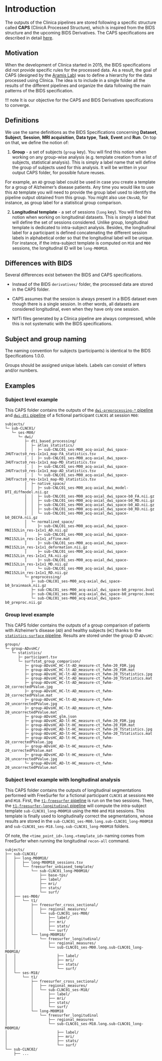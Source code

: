
# Introduction

The outputs of the Clinica pipelines are stored following a specific structure called **CAPS** (ClinicA Processed Structure), which is inspired from the BIDS structure and the upcoming BIDS Derivatives. The CAPS specifications are described in detail [here](../Specifications).


## Motivation
When the development of Clinica started in 2015, the BIDS specifications did not provide specific rules for the processed data. As a result, the goal of CAPS (designed by the [Aramis Lab](http://www.aramislab.fr/)) was to define a hierarchy for the data processed using Clinica. The idea is to include in a single folder all the results of the different pipelines and organize the data following the main patterns of the BIDS specification.

!!! note
    It is our objective for the CAPS and BIDS Derivatives specifications to converge.


## Definitions

We use the same definitions as the BIDS Specifications concerning **Dataset**, **Subject**, **Session**, **MRI acquisition**, **Data type**, **Task**, **Event** and **Run**. On top on that, we define the notion of:

1. **Group** - a set of subjects (`group` key). You will find this notion when working on any group-wise analysis (e.g. template creation from a list of subjects, statistical analysis). This is simply a label name that will define the group of subjects used for this analysis. It will be written in your output CAPS folder, for possible future reuses.

For example, an `AD` group label could be used in case you create a template for a group of Alzheimer’s disease patients. Any time you would like to use this `AD` template you will need to provide the group label used to identify the pipeline output obtained from this group. You might also use `CNvsAD`, for instance, as group label for a statistical group comparison.

2. **Longitudinal template** - a set of sessions (`long` key). You will find this notion when working on longitudinal datasets. This is simply a label that will define the set of sessions considered. Unlike group, longitudinal template is dedicated to intra-subject analysis. Besides, the longitudinal label for a participant is defined concatenating the different session labels in alphabetical order so that the longitudinal label will be unique. For instance, if the intra-subject template is computed on `M18` and `M00` sessions, the longitudinal ID will be `long-M00M18`.


## Differences with BIDS

Several differences exist between the BIDS and CAPS specifications.

- Instead of the BIDS `derivatives/` folder, the processed data are stored in the CAPS folder.

- CAPS assumes that the session is always present in a BIDS dataset even though there is a single session. In other words, all datasets are considered longitudinal, even when they have only one session.

- NifTi files generated by a Clinica pipeline are always compressed, while this is not systematic with the BIDS specifications.


## Subject and group naming

The naming convention for subjects (participants) is identical to the BIDS Specifications 1.0.0.

Groups should be assigned unique labels. Labels can consist of letters and/or numbers.

## Examples
### Subject level example
This CAPS folder contains the outputs of the [`dwi-preprocessing-*` pipeline](../../Pipelines/DWI_Preprocessing) and [`dwi-dti` pipeline](../../Pipelines/DWI_DTI) of a fictional participant `CLNC01` at session `M00`:
```Text
subjects/
└─ sub-CLNC01/
   └─ ses-M00/
      └─ dwi/
         ├─ dti_based_processing/
         │  ├─ atlas_statistics/
         │  │  ├─ sub-CNLC01_ses-M00_acq-axial_dwi_space-JHUTracts0_res-1x1x1_map-FA_statistics.tsv
         │  │  ├─ sub-CNLC01_ses-M00_acq-axial_dwi_space-JHUTracts0_res-1x1x1_map-MD_statistics.tsv
         │  │  ├─ sub-CNLC01_ses-M00_acq-axial_dwi_space-JHUTracts0_res-1x1x1_map-AD_statistics.tsv
         │  │  └─ sub-CNLC01_ses-M00_acq-axial_dwi_space-JHUTracts0_res-1x1x1_map-RD_statistics.tsv
         │  ├─ native_space/
         │  │  ├─ sub-CNLC01_ses-M00_acq-axial_dwi_model-DTI_diffmodel.nii.gz
         │  │  ├─ sub-CNLC01_ses-M00_acq-axial_dwi_space-b0_FA.nii.gz
         │  │  ├─ sub-CNLC01_ses-M00_acq-axial_dwi_space-b0_MD.nii.gz
         │  │  ├─ sub-CNLC01_ses-M00_acq-axial_dwi_space-b0_AD.nii.gz
         │  │  ├─ sub-CNLC01_ses-M00_acq-axial_dwi_space-b0_RD.nii.gz
         │  │  └─ sub-CNLC01_ses-M00_acq-axial_dwi_space-b0_DECFA.nii.gz
         │  └─ normalized_space/
         │     ├─ sub-CNLC01_ses-M00_acq-axial_dwi_space-MNI152Lin_res-1x1x1_AD.nii.gz
         │     ├─ sub-CNLC01_ses-M00_acq-axial_dwi_space-MNI152Lin_res-1x1x1_affine.mat
         │     ├─ sub-CNLC01_ses-M00_acq-axial_dwi_space-MNI152Lin_res-1x1x1_deformation.nii.gz
         │     ├─ sub-CNLC01_ses-M00_acq-axial_dwi_space-MNI152Lin_res-1x1x1_FA.nii.gz
         │     ├─ sub-CNLC01_ses-M00_acq-axial_dwi_space-MNI152Lin_res-1x1x1_MD.nii.gz
         │     └─ sub-CNLC01_ses-M00_acq-axial_dwi_space-MNI152Lin_res-1x1x1_RD.nii.gz
         └─ preprocessing/
            ├─ sub-CNLC01_ses-M00_acq-axial_dwi_space-b0_brainmask.nii.gz
            ├─ sub-CNLC01_ses-M00_acq-axial_dwi_space-b0_preproc.bval
            ├─ sub-CNLC01_ses-M00_acq-axial_dwi_space-b0_preproc.bvec
            └─ sub-CNLC01_ses-M00_acq-axial_dwi_space-b0_preproc.nii.gz
```

### Group level example
This CAPS folder contains the outputs of a group comparison of patients with Alzheimer’s disease (`AD`) and healthy subjects (`HC`) thanks to the [`statistics-surface` pipeline](../../Pipelines/Stats_Surface). Results are stored under the group ID `ADvsHC`:

```Text
groups/
└─ group-ADvsHC/
   └─ statistics/
      ├─ participant.tsv
      └─ surfstat_group_comparison/
         ├─ group-ADvsHC_HC-lt-AD_measure-ct_fwhm-20_FDR.jpg
         ├─ group-ADvsHC_HC-lt-AD_measure-ct_fwhm-20_FDR.mat
         ├─ group-ADvsHC_HC-lt-AD_measure-ct_fwhm-20_TStatistics.jpg
         ├─ group-ADvsHC_HC-lt-AD_measure-ct_fwhm-20_TStatistics.mat
         ├─ group-ADvsHC_HC-lt-AD_measure-ct_fwhm-20_correctedPValue.jpg
         ├─ group-ADvsHC_HC-lt-AD_measure-ct_fwhm-20_correctedPValue.mat
         ├─ group-ADvsHC_HC-lt-AD_measure-ct_fwhm-20_uncorrectedPValue.jpg
         ├─ group-ADvsHC_HC-lt-AD_measure-ct_fwhm-20_uncorrectedPValue.mat
         ├─ group-ADvsHC_glm.json
         ├─ group-ADvsHC_AD-lt-HC_measure-ct_fwhm-20_FDR.jpg
         ├─ group-ADvsHC_AD-lt-HC_measure-ct_fwhm-20_FDR.mat
         ├─ group-ADvsHC_AD-lt-HC_measure-ct_fwhm-20_TStatistics.jpg
         ├─ group-ADvsHC_AD-lt-HC_measure-ct_fwhm-20_TStatistics.mat
         ├─ group-ADvsHC_AD-lt-HC_measure-ct_fwhm-20_correctedPValue.jpg
         ├─ group-ADvsHC_AD-lt-HC_measure-ct_fwhm-20_correctedPValue.mat
         ├─ group-ADvsHC_AD-lt-HC_measure-ct_fwhm-20_uncorrectedPValue.jpg
         └─ group-ADvsHC_AD-lt-HC_measure-ct_fwhm-20_uncorrectedPValue.mat
```

### Subject level example with longitudinal analysis
This CAPS folder contains the outputs of longitudinal segmentations performed with FreeSurfer for a fictional participant `CLNC01` at sessions `M00` and `M18`. First, the [`t1-freesurfer` pipeline](../../Pipelines/T1_FreeSurfer) is run on the two sessions. Then, the [`t1-freesurfer-longitudinal` pipeline](../../Pipelines/T1_FreeSurfer_Longitudinal) will compute the intra-subject template `sub-CLNC01_long-M00M18` using the `M00` and `M18` sessions. This template is finally used to longitudinally correct the segmentations, whose results are stored in the `sub-CLNC01_ses-M00.long.sub-CLNC01_long-M00M18` and `sub-CLNC01_ses-M18.long.sub-CLNC01_long-M00M18` folders.

Of note, the `<time_point_id>.long.<template_id>` naming comes from FreeSurfer when running the longitudinal `recon-all` command.

```Text
subjects/
├── sub-CLNC01/
│   ├── long-M00M18/
│   │   ├── long-M00M18_sessions.tsv
│   │   └── freesurfer_unbiased_template/
│   │       └── sub-CLNC01_long-M00M18/
│   │           ├── base-tps/
│   │           ├── label/
│   │           ├── mri/
│   │           ├── stats/
│   │           └── surf/
│   ├── ses-M00/
│   │   └── t1/
│   │       ├── freesurfer_cross_sectional/
│   │       │   ├── regional_measures/
│   │       │   └── sub-CLNC01_ses-M00/
│   │       │       ├── label/
│   │       │       ├── mri/
│   │       │       ├── stats/
│   │       │       └── surf/
│   │       └── long-M00M18/
│   │           └── freesurfer_longitudinal/
│   │               ├── regional_measures/
│   │               └── sub-CLNC01_ses-M00.long.sub-CLNC01_long-M00M18/
│   │                   ├── label/
│   │                   ├── mri/
│   │                   ├── stats/
│   │                   └── surf/
│   └── ses-M18/
│       └── t1/
│           ├── freesurfer_cross_sectional/
│           │   ├── regional_measures/
│           │   └── sub-CLNC01_ses-M18/
│           │       ├── label/
│           │       ├── mri/
│           │       ├── stats/
│           │       └── surf/
│           └── long-M00M18
│               └── freesurfer_longitudinal
│                   ├── regional_measures
│                   └── sub-CLNC01_ses-M18.long.sub-CLNC01_long-M00M18/
│                       ├── label/
│                       ├── mri/
│                       ├── stats/
│                       └── surf/
└── sub-CLNC02/
    ├── ...

```
